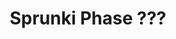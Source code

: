 ---
slug: sprunki-phase
title: Sprunki Phase ???
description: "Sprunki Phase ??? is an exciting online game. Play for free directly in your browser!"
icon: /images/popular_mods/Sprunki Phase ---.png
url: https://wowtbc.net/sprunkin/sprunki-phase1234/index.html
previewImage: /images/popular_mods/Sprunki Phase ---.png
type: popular mods

# SEO配置
seo:
  title: "Sprunki Phase ??? - Play Free Online Game | Fun Browser Games"
  description: "Sprunki Phase ??? - Play this fun online game for free in your browser. No download required!"
  ogImage: "/images/popular_mods/Sprunki Phase ---.png"
  keywords: "sprunki-phase, online game, browser game, free game, popular mods game, play online"

videoUrls:
  - https://www.youtube.com/embed/example1
  - https://www.youtube.com/embed/example2

whyPlay:
  title: "Why Play Sprunki Phase ????"
  items:
    - "Immersive Gameplay: Sprunki Phase ??? offers an engaging and immersive gaming experience that will keep you entertained for hours"
    - "Challenging Levels: Test your skills with increasingly difficult challenges and obstacles"
    - "Beautiful Graphics: Enjoy stunning visuals and smooth animations that bring the game world to life"
    - "Regular Updates: New content and features are added regularly to keep the game fresh and exciting"
    - "Free to Play: Experience all the fun without spending a penny"
    - "Community Features: Connect with other players, share strategies, and compete for high scores"
    - "Cross-Platform: Play on any device with a web browser, no downloads required"

features:
  title: "Key Features of Sprunki Phase ???"
  image: "/images/popular_mods/Sprunki Phase ---.png"
  items:
    - "Intuitive Controls: Easy to learn controls make Sprunki Phase ??? accessible for players of all skill levels"
    - "Multiple Game Modes: Enjoy various gameplay options that provide different challenges and experiences"
    - "Character Customization: Personalize your gaming experience with unique characters and items"
    - "Achievement System: Complete special tasks to earn rewards and recognition"
    - "Leaderboards: Compete with players worldwide and see who can achieve the highest scores"

characteristics:
  title: "Game Characteristics"
  image: "/images/popular_mods/Sprunki Phase ---.png"
  items:
    - "Genre: Popular mods game with elements of strategy and skill"
    - "Difficulty: Suitable for both casual gamers and those seeking a challenge"
    - "Play Time: Quick sessions or extended gameplay, depending on your preference"
    - "Art Style: Vibrant and engaging visuals that enhance the gaming experience"
    - "Sound Design: Immersive audio that complements the gameplay perfectly"

info: "Sprunki Phase ??? is an exciting online game that offers players a unique and engaging gaming experience. With its intuitive controls, stunning visuals, and challenging gameplay, Sprunki Phase ??? provides hours of entertainment for players of all ages and skill levels. Whether you're looking for a quick gaming session during a break or an extended play session, Sprunki Phase ??? delivers an immersive experience that will keep you coming back for more. The game features multiple levels of increasing difficulty, ensuring that players are constantly challenged as they progress. With regular updates adding new content and features, Sprunki Phase ??? remains fresh and exciting, providing endless entertainment options for its growing community of players."

howToPlayIntro: "Welcome to Sprunki Phase ???! This guide will walk you through the basics and help you master the game. Whether you're a beginner or looking to improve your skills, these tips and instructions will enhance your gaming experience."

howToPlaySteps:
  - title: "Getting Started"
    description: "Begin your Sprunki Phase ??? adventure by familiarizing yourself with the controls. Use your keyboard or mouse to navigate through the game interface. The tutorial will guide you through the basic mechanics and help you understand the objectives."
  - title: "Understanding the Objectives"
    description: "In Sprunki Phase ???, your main goal is to progress through levels by completing specific objectives. Each level presents unique challenges that require different strategies and approaches."
  - title: "Mastering the Controls"
    description: "Practice using the controls to improve your precision and reaction time. Sprunki Phase ??? requires quick reflexes and strategic thinking to overcome obstacles and defeat opponents."
  - title: "Utilizing Power-ups"
    description: "Collect power-ups throughout the game to enhance your abilities and overcome difficult challenges. Each power-up offers unique advantages that can be crucial for success."
  - title: "Developing Strategies"
    description: "As you progress in Sprunki Phase ???, develop effective strategies for different scenarios. Analyze patterns, anticipate challenges, and adapt your approach to maximize your performance."

faq:
  title: "Frequently Asked Questions about Sprunki Phase ???"
  items:
    - question: "Is Sprunki Phase ??? free to play?"
      answer: "Yes, Sprunki Phase ??? is completely free to play directly in your web browser. No downloads or purchases are required to enjoy the full game experience."
    - question: "Can I play Sprunki Phase ??? on mobile devices?"
      answer: "Yes, Sprunki Phase ??? is optimized for both desktop and mobile play. You can enjoy the game on any device with a web browser and internet connection."
    - question: "Are there any in-game purchases?"
      answer: "While Sprunki Phase ??? is free to play, there may be optional in-game purchases available for cosmetic items or additional features that don't affect core gameplay."
    - question: "How often is Sprunki Phase ??? updated?"
      answer: "The developers regularly update Sprunki Phase ??? with new content, features, and improvements based on player feedback and game performance."
    - question: "Can I play Sprunki Phase ??? offline?"
      answer: "Currently, Sprunki Phase ??? requires an internet connection to play as it's a browser-based online game."
    - question: "Is Sprunki Phase ??? suitable for children?"
      answer: "Yes, Sprunki Phase ??? is designed to be family-friendly and suitable for players of all ages."
    - question: "How do I report bugs or issues?"
      answer: "If you encounter any problems while playing Sprunki Phase ???, you can report them through the game's support page or contact the developers directly through their website."
    - question: "Still Have Questions?"
      answer: "If you have additional questions about Sprunki Phase ??? that aren't covered in this FAQ, please visit our support center or contact our customer service team for assistance."
---